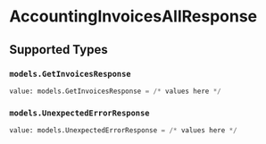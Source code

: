# AccountingInvoicesAllResponse


## Supported Types

### `models.GetInvoicesResponse`

```python
value: models.GetInvoicesResponse = /* values here */
```

### `models.UnexpectedErrorResponse`

```python
value: models.UnexpectedErrorResponse = /* values here */
```

